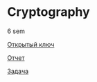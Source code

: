 # Cryptography
6 sem

[Открытый ключ](0xB38AAB6930CA730E.asc)

[Отчет](Crypto_lab2_report.pdf)

[Задача](Лабораторная2_.pdf)
